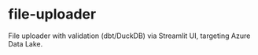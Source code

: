 # file-uploader
File uploader with validation (dbt/DuckDB) via Streamlit UI, targeting Azure Data Lake.
